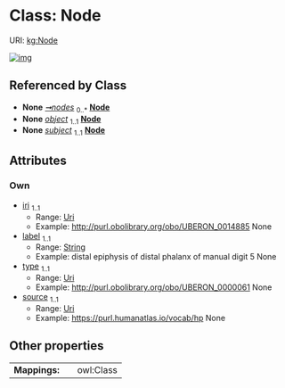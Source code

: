 
# Class: Node



URI: [kg:Node](https://purl.humanatlas.io/vocab/kg#Node)


[![img](https://yuml.me/diagram/nofunky;dir:TB/class/[Graph]++-%20nodes%200..*>[Node&#124;iri:Uri;label:string;type:Uri;source:Uri],[Edge]-%20object%201..1>[Node],[Edge]-%20subject%201..1>[Node],[Graph],[Edge])](https://yuml.me/diagram/nofunky;dir:TB/class/[Graph]++-%20nodes%200..*>[Node&#124;iri:Uri;label:string;type:Uri;source:Uri],[Edge]-%20object%201..1>[Node],[Edge]-%20subject%201..1>[Node],[Graph],[Edge])

## Referenced by Class

 *  **None** *[➞nodes](graph__nodes.md)*  <sub>0..\*</sub>  **[Node](Node.md)**
 *  **None** *[object](object.md)*  <sub>1..1</sub>  **[Node](Node.md)**
 *  **None** *[subject](subject.md)*  <sub>1..1</sub>  **[Node](Node.md)**

## Attributes


### Own

 * [iri](iri.md)  <sub>1..1</sub>
     * Range: [Uri](types/Uri.md)
     * Example: http://purl.obolibrary.org/obo/UBERON_0014885 None
 * [label](label.md)  <sub>1..1</sub>
     * Range: [String](types/String.md)
     * Example: distal epiphysis of distal phalanx of manual digit 5 None
 * [type](type.md)  <sub>1..1</sub>
     * Range: [Uri](types/Uri.md)
     * Example: http://purl.obolibrary.org/obo/UBERON_0000061 None
 * [source](source.md)  <sub>1..1</sub>
     * Range: [Uri](types/Uri.md)
     * Example: https://purl.humanatlas.io/vocab/hp None

## Other properties

|  |  |  |
| --- | --- | --- |
| **Mappings:** | | owl:Class |

